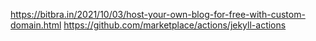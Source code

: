 https://bitbra.in/2021/10/03/host-your-own-blog-for-free-with-custom-domain.html
https://github.com/marketplace/actions/jekyll-actions